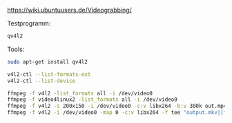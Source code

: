 https://wiki.ubuntuusers.de/Videograbbing/

Testprogramm:

```bash
qv4l2 
```

Tools:
```bash
sudo apt-get install qv4l2 

v4l2-ctl --list-formats-ext
v4l2-ctl --list-device

ffmpeg -f v4l2 -list_formats all -i /dev/video0
ffmpeg -f video4linux2 -list_formats all -i /dev/video0
ffmpeg -f v4l2 -s 200x150 -i /dev/video0 -c:v libx264 -b:v 300k out.mp4
ffmpeg -f v4l2 -i /dev/video0 -map 0 -c:v libx264 -f tee "output.mkv|[f=nut]pipe:" | ffplay-Pfeife:

```

